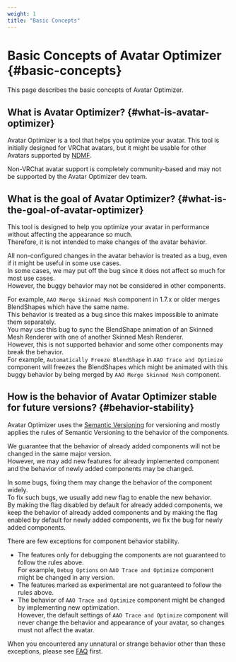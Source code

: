 ```yaml
---
weight: 1
title: "Basic Concepts"
---
```


# Basic Concepts of Avatar Optimizer {#basic-concepts}

This page describes the basic concepts of Avatar Optimizer.

## What is Avatar Optimizer? {#what-is-avatar-optimizer}

Avatar Optimizer is a tool that helps you optimize your avatar.
This tool is initially designed for VRChat avatars, but it might be usable for other Avatars supported by [NDMF].

Non-VRChat avatar support is completely community-based and may not be supported by the Avatar Optimizer dev team.

## What is the goal of Avatar Optimizer? {#what-is-the-goal-of-avatar-optimizer}

This tool is designed to help you optimize your avatar in performance without affecting the appearance so much.\
Therefore, it is not intended to make changes of the avatar behavior.

All non-configured changes in the avatar behavior is treated as a bug, even if it might be useful in some use cases.\
In some cases, we may put off the bug since it does not affect so much for most use cases.\
However, the buggy behavior may not be considered in other components.

For example, `AAO Merge Skinned Mesh` component in 1.7.x or older merges BlendShapes which have the same name.\
This behavior is treated as a bug since this makes impossible to animate them separately.\
You may use this bug to sync the BlendShape animation of an Skinned Mesh Renderer with one of another Skinned Mesh Renderer.\
However, this is not supported behavior and some other components may break the behavior.\
For example, `Automatically Freeze BlendShape` in `AAO Trace and Optimize` component will freezes the BlendShapes which might be animated with this buggy behavior by being merged by `AAO Merge Skinned Mesh` component.

## How is the behavior of Avatar Optimizer stable for future versions? {#behavior-stability}

Avatar Optimizer uses the [Semantic Versioning] for versioning and mostly applies the rules of Semantic Versioning to the behavior of the components.

We guarantee that the behavior of already added components will not be changed in the same major version.\
However, we may add new features for already implemented component and the behavior of newly added components may be changed.

In some bugs, fixing them may change the behavior of the component widely.\
To fix such bugs, we usually add new flag to enable the new behavior.\
By making the flag disabled by default for already added components, we keep the behavior of already added components and by making the flag enabled by default for newly added components, we fix the bug for newly added components.

There are few exceptions for component behavior stability.
- The features only for debugging the components are not guaranteed to follow the rules above.\
  For example, `Debug Options` on `AAO Trace and Optimize` component might be changed in any version.
- The features marked as experimental are not guaranteed to follow the rules above.
- The behavior of `AAO Trace and Optimize` component might be changed by implementing new optimization.\
  However, the default settings of `AAO Trace and Optimize` component will never change the behavior and appearance of your avatar, so changes must not affect the avatar.

When you encountered any unnatural or strange behavior other than these exceptions, please see [FAQ] first.

[NDMF]: https://ndmf.nadena.dev/
[Semantic Versioning]: https://semver.org/
[FAQ]: ../faq/
